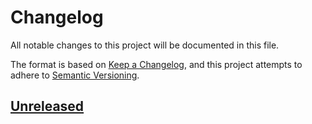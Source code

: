 # Changelog

All notable changes to this project will be documented in this file.

The format is based on [Keep a Changelog](https://keepachangelog.com/en/1.0.0/),
and this project attempts to adhere to [Semantic Versioning](https://semver.org/spec/v2.0.0.html).

<!--
## [Version Number]

### Added
### Changed
### Deprecated
### Removed
### Fixed
### Security
-->

## [Unreleased]

[unreleased]: https://github.com/{{cookiecutter.github_owner}}/{{cookiecutter.github_repo}}/compare/HEAD...HEAD
